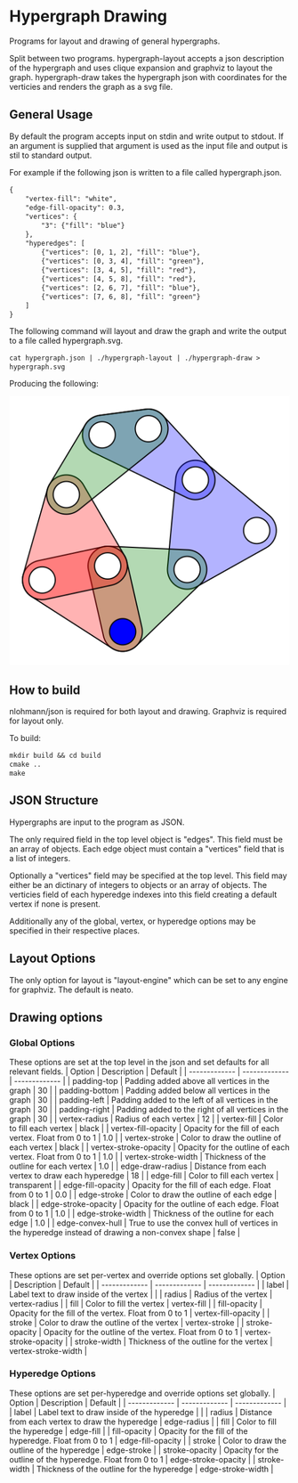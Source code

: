 # Hypergraph Drawing
Programs for layout and drawing of general hypergraphs.

Split between two programs.
hypergraph-layout accepts a json description of the hypergraph and uses clique expansion and graphviz to layout the graph.
hypergraph-draw takes the hypergraph json with coordinates for the verticies and renders the graph as a svg file.

## General Usage
By default the program accepts input on stdin and write output to stdout.
If an argument is supplied that argument is used as the input file and output is stil to standard output.


For example if the following json is written to a file called hypergraph.json.
```
{
    "vertex-fill": "white",
    "edge-fill-opacity": 0.3,
    "vertices": {
        "3": {"fill": "blue"}
    },
    "hyperedges": [
        {"vertices": [0, 1, 2], "fill": "blue"},
        {"vertices": [0, 3, 4], "fill": "green"},
        {"vertices": [3, 4, 5], "fill": "red"},
        {"vertices": [4, 5, 8], "fill": "red"},
        {"vertices": [2, 6, 7], "fill": "blue"},
        {"vertices": [7, 6, 8], "fill": "green"}
    ]
}
```

The following command will layout and draw the graph and write the output to a file called hypergraph.svg.
```
cat hypergraph.json | ./hypergraph-layout | ./hypergraph-draw > hypergraph.svg
```

Producing the following:

![alt text](https://github.com/tommy1019/hypergraph-draw/blob/master/example.svg?raw=true)

## How to build
nlohmann/json is required for both layout and drawing.
Graphviz is required for layout only.

To build:
```
mkdir build && cd build
cmake ..
make
```

## JSON Structure
Hypergraphs are input to the program as JSON.

The only required field in the top level object is "edges".
This field must be an array of objects.
Each edge object must contain a "vertices" field that is a list of integers.

Optionally a "vertices" field may be specified at the top level.
This field may either be an dictinary of integers to objects or an array of objects.
The verticies field of each hyperedge indexes into this field creating a default vertex if none is present.

Additionally any of the global, vertex, or hyperedge options may be specified in their respective places.

## Layout Options
The only option for layout is "layout-engine" which can be set to any engine for graphviz.
The default is neato.

## Drawing options
### Global Options
These options are set at the top level in the json and set defaults for all relevant fields.
| Option        | Description   | Default       |
| ------------- | ------------- | ------------- |
| padding-top | Padding added above all vertices in the graph | 30 |
| padding-bottom | Padding added below all vertices in the graph | 30 |
| padding-left | Padding added to the left of all vertices in the graph | 30 |
| padding-right | Padding added to the right of all vertices in the graph | 30 |
| vertex-radius | Radius of each vertex | 12 |
| vertex-fill | Color to fill each vertex | black |
| vertex-fill-opacity | Opacity for the fill of each vertex. Float from 0 to 1 | 1.0 |
| vertex-stroke | Color to draw the outline of each vertex | black |
| vertex-stroke-opacity | Opacity for the outline of each vertex. Float from 0 to 1 | 1.0 |
| vertex-stroke-width | Thickness of the outline for each vertex | 1.0 |
| edge-draw-radius | Distance from each vertex to draw each hyperedge | 18 |
| edge-fill | Color to fill each vertex | transparent |
| edge-fill-opacity | Opacity for the fill of each edge. Float from 0 to 1 | 0.0 |
| edge-stroke | Color to draw the outline of each edge | black |
| edge-stroke-opacity | Opacity for the outline of each edge. Float from 0 to 1 | 1.0 |
| edge-stroke-width | Thickness of the outline for each edge | 1.0 |
| edge-convex-hull | True to use the convex hull of vertices in the hyperedge instead of drawing a non-convex shape | false |

### Vertex Options
These options are set per-vertex and override options set globally.
| Option        | Description   | Default       |
| ------------- | ------------- | ------------- |
| label | Label text to draw inside of the vertex |   |
| radius | Radius of the vertex | vertex-radius |
| fill | Color to fill the vertex | vertex-fill |
| fill-opacity | Opacity for the fill of the vertex. Float from 0 to 1 | vertex-fill-opacity |
| stroke | Color to draw the outline of the vertex | vertex-stroke |
| stroke-opacity | Opacity for the outline of the vertex. Float from 0 to 1 | vertex-stroke-opacity |
| stroke-width | Thickness of the outline for the vertex | vertex-stroke-width |

### Hyperedge Options
These options are set per-hyperedge and override options set globally.
| Option        | Description   | Default       |
| ------------- | ------------- | ------------- |
| label | Label text to draw inside of the hyperedge |   |
| radius | Distance from each vertex to draw the hyperedge | edge-radius |
| fill | Color to fill the hyperedge | edge-fill |
| fill-opacity | Opacity for the fill of the hyperedge. Float from 0 to 1 | edge-fill-opacity |
| stroke | Color to draw the outline of the hyperedge | edge-stroke |
| stroke-opacity | Opacity for the outline of the hyperedge. Float from 0 to 1 | edge-stroke-opacity |
| stroke-width | Thickness of the outline for the hyperedge | edge-stroke-width |
